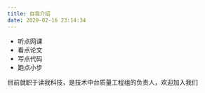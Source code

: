 ```yaml
---
title: 自我介绍
date: 2020-02-16 23:14:34
---
```


* 听点网课
* 看点论文
* 写点代码
* 跑点小步

目前就职于读我科技，是技术中台质量工程组的负责人，欢迎加入我们

